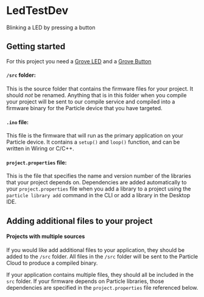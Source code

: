 # LedTestDev

Blinking a LED by pressing a button

## Getting started

For this project you need a [Grove LED](https://www.seeedstudio.com/Grove-Red-LED-p-1142.html) and a [Grove Button](http://wiki.seeed.cc/Grove-Button/)

#### ```/src``` folder:  
This is the source folder that contains the firmware files for your project. It should *not* be renamed.
Anything that is in this folder when you compile your project will be sent to our compile service and compiled into a firmware binary for the Particle device that you have targeted.

#### ```.ino``` file:
This file is the firmware that will run as the primary application on your Particle device. It contains a `setup()` and `loop()` function, and can be written in Wiring or C/C++.

#### ```project.properties``` file:  
This is the file that specifies the name and version number of the libraries that your project depends on. Dependencies are added automatically to your `project.properties` file when you add a library to a project using the `particle library add` command in the CLI or add a library in the Desktop IDE.

## Adding additional files to your project

#### Projects with multiple sources
If you would like add additional files to your application, they should be added to the `/src` folder. All files in the `/src` folder will be sent to the Particle Cloud to produce a compiled binary.

If your application contains multiple files, they should all be included in the `src` folder. If your firmware depends on Particle libraries, those dependencies are specified in the `project.properties` file referenced below.
